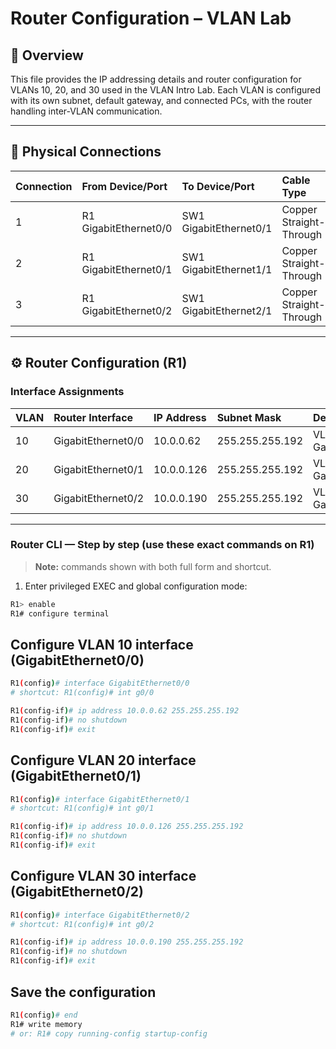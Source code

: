 # Router Configuration – VLAN Lab

## 📘 Overview
This file provides the IP addressing details and router configuration for VLANs 10, 20, and 30 used in the VLAN Intro Lab.
Each VLAN is configured with its own subnet, default gateway, and connected PCs, with the router handling inter-VLAN communication.

---

## 🔌 Physical Connections

| Connection | From Device/Port     | To Device/Port           | Cable Type              |
|:------------|:---------------------|:--------------------------|:------------------------|
| 1           | R1 GigabitEthernet0/0 | SW1 GigabitEthernet0/1   | Copper Straight-Through |
| 2           | R1 GigabitEthernet0/1 | SW1 GigabitEthernet1/1   | Copper Straight-Through |
| 3           | R1 GigabitEthernet0/2 | SW1 GigabitEthernet2/1   | Copper Straight-Through |

---

## ⚙️ Router Configuration (R1)

### Interface Assignments
| VLAN  | Router Interface     | IP Address    | Subnet Mask        | Description         |
|:------|:---------------------|:--------------|:------------------|:--------------------|
| 10    | GigabitEthernet0/0   | 10.0.0.62     | 255.255.255.192   | VLAN10 Gateway      |
| 20    | GigabitEthernet0/1   | 10.0.0.126    | 255.255.255.192   | VLAN20 Gateway      |
| 30    | GigabitEthernet0/2   | 10.0.0.190    | 255.255.255.192   | VLAN30 Gateway      |

---

### Router CLI — Step by step (use these exact commands on R1)
> **Note:** commands shown with both full form and shortcut.

1. Enter privileged EXEC and global configuration mode:
```bash
R1> enable
R1# configure terminal

```

## Configure VLAN 10 interface (GigabitEthernet0/0)

```bash
R1(config)# interface GigabitEthernet0/0
# shortcut: R1(config)# int g0/0

R1(config-if)# ip address 10.0.0.62 255.255.255.192
R1(config-if)# no shutdown
R1(config-if)# exit
```

## Configure VLAN 20 interface (GigabitEthernet0/1)

```bash
R1(config)# interface GigabitEthernet0/1
# shortcut: R1(config)# int g0/1

R1(config-if)# ip address 10.0.0.126 255.255.255.192
R1(config-if)# no shutdown
R1(config-if)# exit
```

## Configure VLAN 30 interface (GigabitEthernet0/2)

```bash
R1(config)# interface GigabitEthernet0/2
# shortcut: R1(config)# int g0/2

R1(config-if)# ip address 10.0.0.190 255.255.255.192
R1(config-if)# no shutdown
R1(config-if)# exit
```

## Save the configuration
```bash
R1(config)# end
R1# write memory
# or: R1# copy running-config startup-config
```

